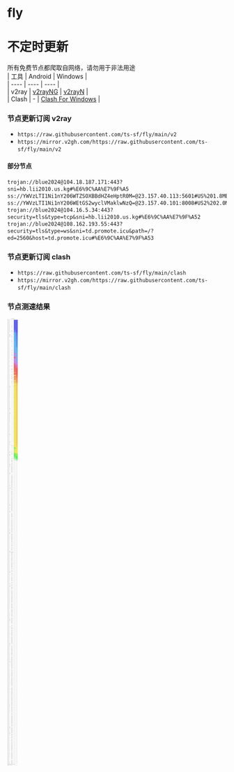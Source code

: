 # fly
# 不定时更新
所有免费节点都爬取自网络，请勿用于非法用途  
|  工具  | Android  | Windows  |  
|  ----  | ----   | ----  |  
| v2ray  | [v2rayNG](https://github.com/2dust/v2rayNG/releases) | [v2rayN](https://github.com/2dust/v2rayN/releases) |  
| Clash  | - | [Clash For Windows](https://github.com/2dust/clashN/releases) | 
  
### 节点更新订阅  v2ray
- `https://raw.githubusercontent.com/ts-sf/fly/main/v2`  
- `https://mirror.v2gh.com/https://raw.githubusercontent.com/ts-sf/fly/main/v2`  

#### 部分节点  
``` 
trojan://blue2024@104.18.187.171:443?sni=hb.lii2010.us.kg#%E6%9C%AA%E7%9F%A5
ss://YWVzLTI1Ni1nY206WTZSOXBBdHZ4eHptR0M=@23.157.40.113:5601#US%201.8MB%2Fs
ss://YWVzLTI1Ni1nY206WEtGS2wyclVMaklwNzQ=@23.157.40.101:8008#US2%202.0MB%2Fs
trojan://blue2024@104.16.5.34:443?security=tls&type=tcp&sni=hb.lii2010.us.kg#%E6%9C%AA%E7%9F%A52
trojan://blue2024@108.162.193.55:443?security=tls&type=ws&sni=td.promote.icu&path=/?ed=2560&host=td.promote.icu#%E6%9C%AA%E7%9F%A53
```
### 节点更新订阅  clash
- `https://raw.githubusercontent.com/ts-sf/fly/main/clash`  
- `https://mirror.v2gh.com/https://raw.githubusercontent.com/ts-sf/fly/main/clash`  

### 节点测速结果
![image](traffic.png)
